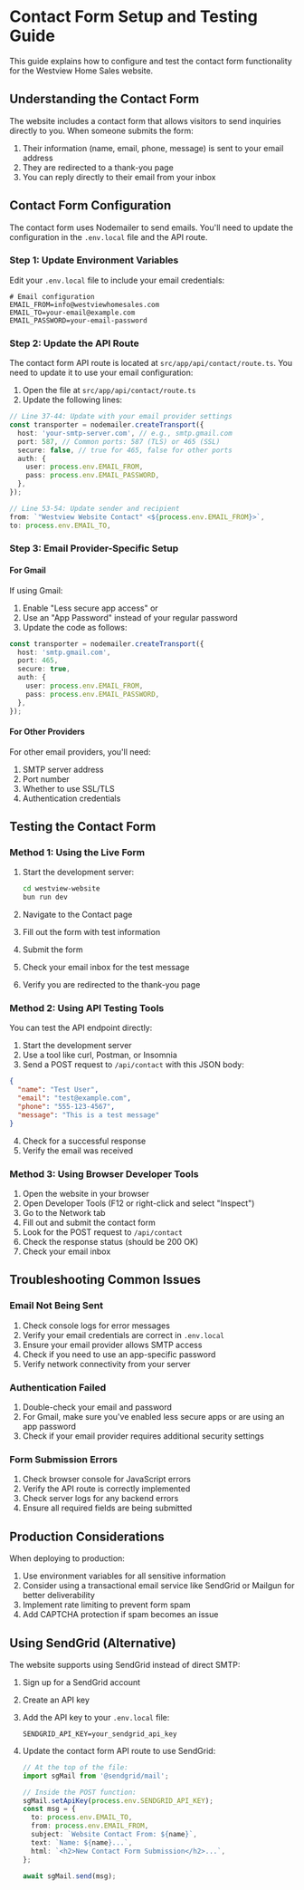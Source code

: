 # Contact Form Setup and Testing Guide

This guide explains how to configure and test the contact form functionality for the Westview Home Sales website.

## Understanding the Contact Form

The website includes a contact form that allows visitors to send inquiries directly to you. When someone submits the form:

1. Their information (name, email, phone, message) is sent to your email address
2. They are redirected to a thank-you page
3. You can reply directly to their email from your inbox

## Contact Form Configuration

The contact form uses Nodemailer to send emails. You'll need to update the configuration in the `.env.local` file and the API route.

### Step 1: Update Environment Variables

Edit your `.env.local` file to include your email credentials:

```
# Email configuration
EMAIL_FROM=info@westviewhomesales.com
EMAIL_TO=your-email@example.com
EMAIL_PASSWORD=your-email-password
```

### Step 2: Update the API Route

The contact form API route is located at `src/app/api/contact/route.ts`. You need to update it to use your email configuration:

1. Open the file at `src/app/api/contact/route.ts`
2. Update the following lines:

```typescript
// Line 37-44: Update with your email provider settings
const transporter = nodemailer.createTransport({
  host: 'your-smtp-server.com', // e.g., smtp.gmail.com
  port: 587, // Common ports: 587 (TLS) or 465 (SSL)
  secure: false, // true for 465, false for other ports
  auth: {
    user: process.env.EMAIL_FROM,
    pass: process.env.EMAIL_PASSWORD,
  },
});

// Line 53-54: Update sender and recipient
from: `"Westview Website Contact" <${process.env.EMAIL_FROM}>`,
to: process.env.EMAIL_TO,
```

### Step 3: Email Provider-Specific Setup

#### For Gmail

If using Gmail:
1. Enable "Less secure app access" or
2. Use an "App Password" instead of your regular password
3. Update the code as follows:

```typescript
const transporter = nodemailer.createTransport({
  host: 'smtp.gmail.com',
  port: 465,
  secure: true,
  auth: {
    user: process.env.EMAIL_FROM,
    pass: process.env.EMAIL_PASSWORD,
  },
});
```

#### For Other Providers

For other email providers, you'll need:
1. SMTP server address
2. Port number
3. Whether to use SSL/TLS
4. Authentication credentials

## Testing the Contact Form

### Method 1: Using the Live Form

1. Start the development server:
   ```bash
   cd westview-website
   bun run dev
   ```

2. Navigate to the Contact page
3. Fill out the form with test information
4. Submit the form
5. Check your email inbox for the test message
6. Verify you are redirected to the thank-you page

### Method 2: Using API Testing Tools

You can test the API endpoint directly:

1. Start the development server
2. Use a tool like curl, Postman, or Insomnia
3. Send a POST request to `/api/contact` with this JSON body:

```json
{
  "name": "Test User",
  "email": "test@example.com",
  "phone": "555-123-4567",
  "message": "This is a test message"
}
```

4. Check for a successful response
5. Verify the email was received

### Method 3: Using Browser Developer Tools

1. Open the website in your browser
2. Open Developer Tools (F12 or right-click and select "Inspect")
3. Go to the Network tab
4. Fill out and submit the contact form
5. Look for the POST request to `/api/contact`
6. Check the response status (should be 200 OK)
7. Check your email inbox

## Troubleshooting Common Issues

### Email Not Being Sent

1. Check console logs for error messages
2. Verify your email credentials are correct in `.env.local`
3. Ensure your email provider allows SMTP access
4. Check if you need to use an app-specific password
5. Verify network connectivity from your server

### Authentication Failed

1. Double-check your email and password
2. For Gmail, make sure you've enabled less secure apps or are using an app password
3. Check if your email provider requires additional security settings

### Form Submission Errors

1. Check browser console for JavaScript errors
2. Verify the API route is correctly implemented
3. Check server logs for any backend errors
4. Ensure all required fields are being submitted

## Production Considerations

When deploying to production:

1. Use environment variables for all sensitive information
2. Consider using a transactional email service like SendGrid or Mailgun for better deliverability
3. Implement rate limiting to prevent form spam
4. Add CAPTCHA protection if spam becomes an issue

## Using SendGrid (Alternative)

The website supports using SendGrid instead of direct SMTP:

1. Sign up for a SendGrid account
2. Create an API key
3. Add the API key to your `.env.local` file:
   ```
   SENDGRID_API_KEY=your_sendgrid_api_key
   ```

4. Update the contact form API route to use SendGrid:
   ```typescript
   // At the top of the file:
   import sgMail from '@sendgrid/mail';

   // Inside the POST function:
   sgMail.setApiKey(process.env.SENDGRID_API_KEY);
   const msg = {
     to: process.env.EMAIL_TO,
     from: process.env.EMAIL_FROM,
     subject: `Website Contact From: ${name}`,
     text: `Name: ${name}...`,
     html: `<h2>New Contact Form Submission</h2>...`,
   };

   await sgMail.send(msg);
   ```
